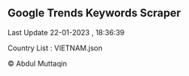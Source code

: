 

## Google Trends Keywords Scraper 
 
Last Update 22-01-2023 , 18:36:39

Country List :
VIETNAM.json



© Abdul Muttaqin 
